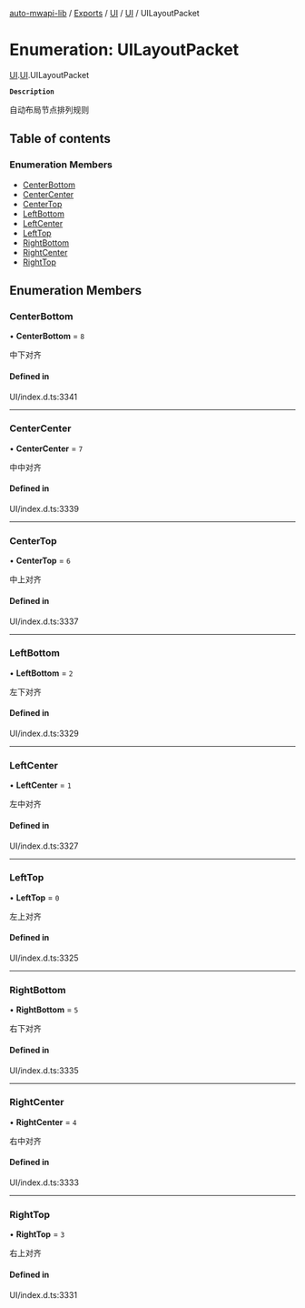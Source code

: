 [auto-mwapi-lib](../README.md) / [Exports](../modules.md) / [UI](../modules/UI.md) / [UI](../modules/UI.UI.md) / UILayoutPacket

# Enumeration: UILayoutPacket

[UI](../modules/UI.md).[UI](../modules/UI.UI.md).UILayoutPacket

**`Description`**

自动布局节点排列规则

## Table of contents

### Enumeration Members

- [CenterBottom](UI.UI.UILayoutPacket.md#centerbottom)
- [CenterCenter](UI.UI.UILayoutPacket.md#centercenter)
- [CenterTop](UI.UI.UILayoutPacket.md#centertop)
- [LeftBottom](UI.UI.UILayoutPacket.md#leftbottom)
- [LeftCenter](UI.UI.UILayoutPacket.md#leftcenter)
- [LeftTop](UI.UI.UILayoutPacket.md#lefttop)
- [RightBottom](UI.UI.UILayoutPacket.md#rightbottom)
- [RightCenter](UI.UI.UILayoutPacket.md#rightcenter)
- [RightTop](UI.UI.UILayoutPacket.md#righttop)

## Enumeration Members

### CenterBottom

• **CenterBottom** = `8`

中下对齐

#### Defined in

UI/index.d.ts:3341

---

### CenterCenter

• **CenterCenter** = `7`

中中对齐

#### Defined in

UI/index.d.ts:3339

---

### CenterTop

• **CenterTop** = `6`

中上对齐

#### Defined in

UI/index.d.ts:3337

---

### LeftBottom

• **LeftBottom** = `2`

左下对齐

#### Defined in

UI/index.d.ts:3329

---

### LeftCenter

• **LeftCenter** = `1`

左中对齐

#### Defined in

UI/index.d.ts:3327

---

### LeftTop

• **LeftTop** = `0`

左上对齐

#### Defined in

UI/index.d.ts:3325

---

### RightBottom

• **RightBottom** = `5`

右下对齐

#### Defined in

UI/index.d.ts:3335

---

### RightCenter

• **RightCenter** = `4`

右中对齐

#### Defined in

UI/index.d.ts:3333

---

### RightTop

• **RightTop** = `3`

右上对齐

#### Defined in

UI/index.d.ts:3331
